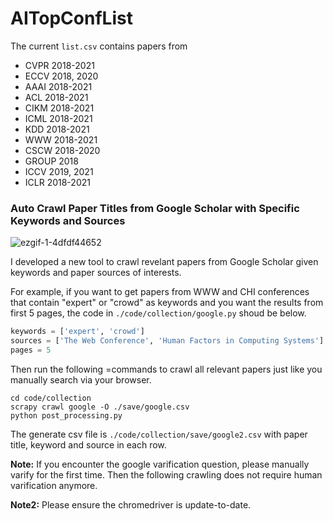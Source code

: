 # AITopConfList
The current `list.csv` contains papers from

- CVPR 2018-2021
- ECCV 2018, 2020
- AAAI 2018-2021
- ACL 2018-2021
- CIKM 2018-2021
- ICML 2018-2021
- KDD 2018-2021
- WWW 2018-2021 
- CSCW 2018-2020
- GROUP 2018
- ICCV 2019, 2021
- ICLR 2018-2021

### Auto Crawl Paper Titles from Google Scholar with Specific Keywords and Sources

![ezgif-1-4dfdf44652](/Users/ziyikou/Code/AITopConfList/ezgif-1-4dfdf44652.gif)

I developed a new tool to crawl revelant papers from Google Scholar given keywords and paper sources of interests.

For example, if you want to get papers from WWW and CHI conferences that contain "expert" or "crowd" as keywords and you want the results from first 5 pages, the code in `./code/collection/google.py` shoud be below.

```python
keywords = ['expert', 'crowd']
sources = ['The Web Conference', 'Human Factors in Computing Systems']
pages = 5
```

Then run the following =commands to crawl all relevant papers just like you manually search via your browser.

```shell
cd code/collection
scrapy crawl google -O ./save/google.csv
python post_processing.py
```

The generate csv file is `./code/collection/save/google2.csv` with paper title, keyword and source in each row.

**Note:** If you encounter the google varification question, please manually varify for the first time. Then the following crawling does not require human varification anymore.

**Note2:** Please ensure the chromedriver is update-to-date.
